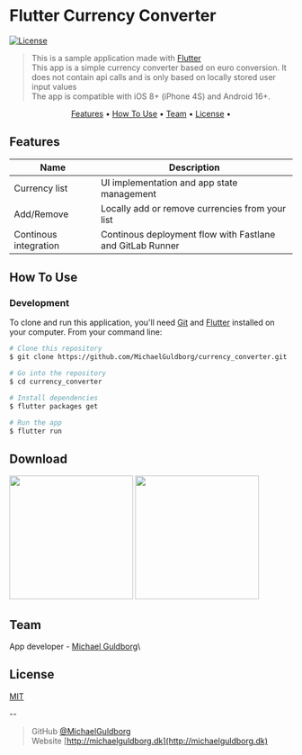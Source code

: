 # Flutter Currency Converter
[![License](http://img.shields.io/:license-mit-blue.svg?style=flat-square)](http://badges.mit-license.org)

> This is a sample application made with [Flutter](https://flutter.dev)\
> This app is a simple currency converter based on euro conversion.
It does not contain api calls and is only based on locally stored user input values\
> The app is compatible with iOS 8+ (iPhone 4S) and Android 16+.

<p align="center">
  <a href="#key-features">Features</a> •
  <a href="#how-to-use">How To Use</a> •
  <a href="#team">Team</a> •
  <a href="#license">License</a> •
</p>

<!--p float="left">
  <img src="/assets/screenshots/screenshot01.jpg" width="200" />
  <img src="/assets/screenshots/screenshot02.jpg" width="200" />
  <img src="/assets/screenshots/screenshot03.jpg" width="200" />
</p-->

## Features

| Name | Description |
| --- | --- |
| Currency list | UI implementation and app state management |
| Add/Remove | Locally add or remove currencies from your list |
| Continous integration | Continous deployment flow with Fastlane and GitLab Runner |


## How To Use

### Development

To clone and run this application, you'll need [Git](https://git-scm.com) and [Flutter](https://flutter.dev/docs/get-started/install) installed on your computer.
From your command line:

```bash
# Clone this repository
$ git clone https://github.com/MichaelGuldborg/currency_converter.git

# Go into the repository
$ cd currency_converter

# Install dependencies
$ flutter packages get

# Run the app
$ flutter run
```

## Download

<a href="https://play.google.com/store/apps/details?id=aaa.bbb.ccc"><img src="https://play.google.com/intl/en_us/badges/images/generic/en_badge_web_generic.png" width="220" ></a>
<a href="#"><img src="https://airhopping.blob.core.windows.net/static//landings/img/app-store-badge.png" width="220">
</a>

## Team
App developer - [Michael Guldborg](http://michaelguldborg.dk)\

## License
[MIT](/LICENSE)

--

> GitHub [@MichaelGuldborg](https://github.com/MichaelGuldborg)\
> Website [http://michaelguldborg.dk](http://michaelguldborg.dk)
